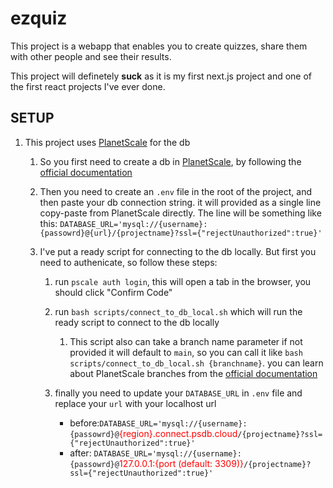 # ezquiz

This project is a webapp that enables you to create quizzes, share them with other people and see their results.

This project will definetely __suck__ as it is my first next.js project and one of the first react projects I've ever done.

## SETUP

1. This project uses [PlanetScale](https://planetscale.com/) for the db
    
    1. So you first need to create a db in [PlanetScale](https://planetscale.com/), by following the [official documentation](https://planetscale.com/docs/tutorials/planetscale-quick-start-guide#create-a-database)

    2. Then you need to create an `.env` file in the root of the project, and then paste your db connection string. it will provided as a single line copy-paste from PlanetScale directly. The line will be something like this:
    `DATABASE_URL='mysql://{username}:{passowrd}@{url}/{projectname}?ssl={"rejectUnauthorized":true}'`

   1. I've put a ready script for connecting to the db locally. But first you need to authenicate, so follow these steps:
   
      1. run `pscale auth login`, this will open a tab in the browser, you should click "Confirm Code"
      
      2. run `bash scripts/connect_to_db_local.sh` which will run the ready script to connect to the db locally
         
         1. This script also can take a branch name parameter if not provided it will default to `main`, so you can call it like `bash scripts/connect_to_db_local.sh {branchname}`. you can learn about PlanetScale branches from the [official documentation](https://planetscale.com/docs/concepts/branching)
      
      3. finally you need to update your `DATABASE_URL` in `.env` file and replace your `url` with your localhost url
         - before:`DATABASE_URL='mysql://{username}:{passowrd}@`<font style="color:red">{region}.connect.psdb.cloud</font>`/{projectname}?ssl={"rejectUnauthorized":true}'`   
         - after: `DATABASE_URL='mysql://{username}:{passowrd}@`<font style="color:red">127.0.0.1:{port (default: 3309)}</font>`/{projectname}?ssl={"rejectUnauthorized":true}'`
